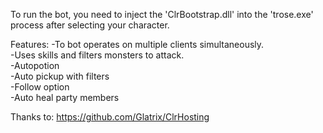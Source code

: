 To run the bot, you need to inject the 'ClrBootstrap.dll' into the 'trose.exe' process after selecting your character.<br>

Features:
-To bot operates on multiple clients simultaneously.<br>
-Uses skills and filters monsters to attack.<br>
-Autopotion<br>
-Auto pickup with filters<br>
-Follow option<br>
-Auto heal party members<br>

Thanks to: https://github.com/Glatrix/ClrHosting<br>
